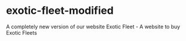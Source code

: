 # exotic-fleet-modified
 A completely new version of our website Exotic Fleet - A website to buy Exotic Fleets
